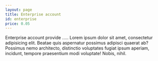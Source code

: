 ```yaml
---
layout: page
title: Enterprise account
id: enterprise
price: 0.05
---
```

Enterprise account provide ..... Lorem ipsum dolor sit amet, consectetur adipisicing elit. Beatae quis aspernatur possimus adipisci quaerat ab? Possimus nemo architecto, distinctio voluptates fugiat ipsum aperiam, incidunt, tempore praesentium modi voluptate! Nobis, nihil.